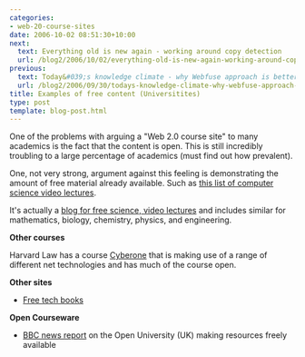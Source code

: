 ```yaml
---
categories:
- web-20-course-sites
date: 2006-10-02 08:51:30+10:00
next:
  text: Everything old is new again - working around copy detection
  url: /blog2/2006/10/02/everything-old-is-new-again-working-around-copy-detection/
previous:
  text: Today&#039;s knowledge climate - why Webfuse approach is better
  url: /blog2/2006/09/30/todays-knowledge-climate-why-webfuse-approach-is-better/
title: Examples of free content (Universitites)
type: post
template: blog-post.html
---
```

One of the problems with arguing a "Web 2.0 course site" to many academics is the fact that the content is open. This is still incredibly troubling to a large percentage of academics (must find out how prevalent).

One, not very strong, argument against this feeling is demonstrating the amount of free material already available. Such as [this list of computer science video lectures](http://freescienceonline.blogspot.com/2006/06/free-computer-science-video-lecture_24.html).

It's actually a [blog for free science, video lectures](http://freescienceonline.blogspot.com/) and includes similar for mathematics, biology, chemistry, physics, and engineering.

**Other courses**

Harvard Law has a course [Cyberone](http://cyber.law.harvard.edu/cyberone/) that is making use of a range of different net technologies and has much of the course open.

**Other sites**

- [Free tech books](http://www.freetechbooks.com/)

**Open Courseware**

- [BBC news report](http://news.bbc.co.uk/2/hi/uk_news/education/6071230.stm) on the Open University (UK) making resources freely available